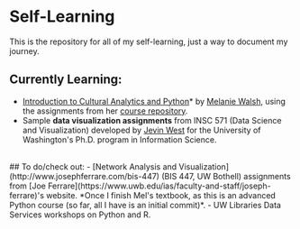# Self-Learning
This is the repository for all of my self-learning, just a way to document my journey. 
<br>
## Currently Learning:
- [Introduction to Cultural Analytics and Python](https://melaniewalsh.github.io/Intro-Cultural-Analytics/welcome.html)* by [Melanie Walsh](https://melaniewalsh.org/), using the assignments from her [course repository](https://github.com/melaniewalsh/info498a-au21).
- Sample **data visualization assignments** from INSC 571 (Data Science and Visualization) developed by [Jevin West](https://jevinwest.org/) for the University of Washington's Ph.D. program in Information Science.
<br>
## To do/check out:
- [Network Analysis and Visualization](http://www.josephferrare.com/bis-447) (BIS 447, UW Bothell) assignments from [Joe Ferrare](https://www.uwb.edu/ias/faculty-and-staff/joseph-ferrare)'s website. *Once I finish Mel's textbook, as this is an advanced Python course (so far, all I have is an initial commit)*.
- UW Libraries Data Services workshops on Python and R.
